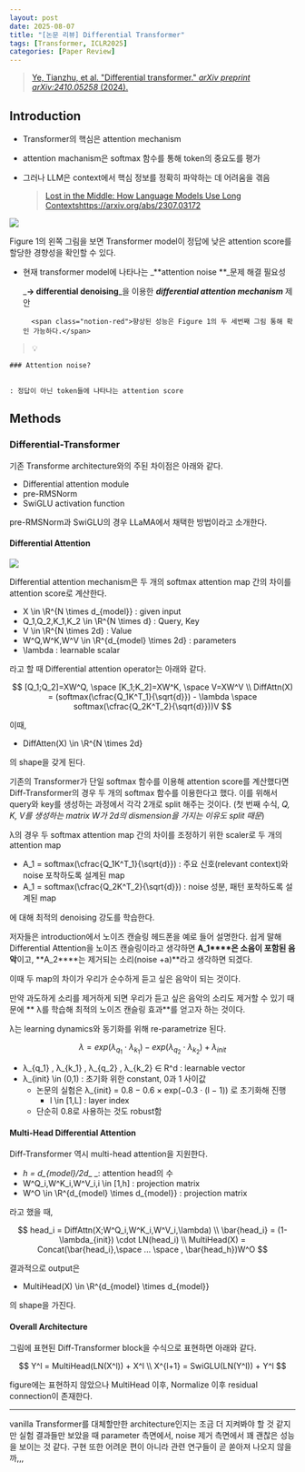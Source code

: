 ```yaml
---
layout: post
date: 2025-08-07
title: "[논문 리뷰] Differential Transformer"
tags: [Transformer, ICLR2025]
categories: [Paper Review]
---
```


> [Ye, Tianzhu, et al. "Differential transformer." ](https://arxiv.org/abs/2410.05258)[_arXiv preprint arXiv:2410.05258_](https://arxiv.org/abs/2410.05258)[ (2024).](https://arxiv.org/abs/2410.05258)



## Introduction

- Transformer의 핵심은 attention mechanism
- attention machanism은 softmax 함수를 통해 token의 중요도를 평가
- 그러나 LLM은 context에서 핵심 정보를 정확히 파악하는 데 어려움을 겪음

	> [Lost in the Middle: How Language Models Use Long Contextshttps://arxiv.org/abs/2307.03172](https://arxiv.org/abs/2307.03172)


![](https://prod-files-secure.s3.us-west-2.amazonaws.com/542b861c-36a8-4051-84e5-8804b6728dba/9083ea56-691a-4752-ae26-47f403431ac8/image.png?X-Amz-Algorithm=AWS4-HMAC-SHA256&X-Amz-Content-Sha256=UNSIGNED-PAYLOAD&X-Amz-Credential=ASIAZI2LB4664HVACFEJ%2F20250927%2Fus-west-2%2Fs3%2Faws4_request&X-Amz-Date=20250927T160112Z&X-Amz-Expires=3600&X-Amz-Security-Token=IQoJb3JpZ2luX2VjEB8aCXVzLXdlc3QtMiJHMEUCIQD6AfVmvVZ%2FZ3paDjVQ4XCSOyvTQPBOdkjvFZ%2F0BIC4kgIgELyVyK94LsPE3Vh0CHAl%2BhZUE%2B8G1pIxlq7YStelPJYqiAQIqP%2F%2F%2F%2F%2F%2F%2F%2F%2F%2FARAAGgw2Mzc0MjMxODM4MDUiDG6wOYIeEyqG99O9mSrcAzFVJhBhc6xYVSrpMz99m13BaHi1iQANYan2ZAXXTG6vt47IxQD%2BG%2BMXWoQsFIPJCJTPXKQSkKMljUR%2Fj5Bbv112AjcagsPKPD5fp46WIx4%2B3A0bcowlbaxGuvKFBm0GFPo6nE4jUH2%2FpdfHF9SpKi3QogwwOQnqbaSTqw40VPyUAjtERgnkv31VUJpX8QqeQtnKyjNDUlFAsdX%2F3%2Bqg3ikwPe3FVvcmezObJNaYN%2BFioC7w%2FYNQ0WY4%2FVXAm97VsqIFRVGbfkb1m3sW6oFrMwk0RI1y6Wjab29WAiyK7dSf8LlfbSAEiP4EUJoqmpc%2BTJ3tgihWmdX4YpAV4QJtZlPBYhpl42S3F6KRkXV0YuYATqR3mW9Qiep6a%2F20tg%2F9YasoQ2YBl9yqaO7B%2BW3IDp00UeeH9%2Bd3qw2hWbwS9hZofSb4QCwQlJOMLVg2KVwkXbIYzsUn81mlL5Z0gnpVHZoSt7BqXfmi%2Bh2BNiVNruyFY66%2BCJeqETOsH2rpf4E69FNmjlB3KrLxCngkO5mICxz7DSUF82cyhXWoqkXI6%2FZe6dB4%2FzvG54UVRMw8fBTS7KyNDgz85kcrKfVQTuo32MqnBaanIAaQBTdBL%2B%2FLT4OshLNkeRVwiNz2XiHCML%2F%2F38YGOqUBTMRoxYu3WJ8LzsVh1MaBVXJhersuaqeSuZEtybQUAW5TH0%2B7jpY0JoGgXe67qGgjs%2Faho%2F9NWkefEmCRVVOwh%2BOvk5WX%2FFeXDJX6KSuPljWjcI6mBf4bz1fFzRC6OSD1JaUiYf3zXT06WM%2Fhvkc3cVtZDNDxiWCG%2BC5F2NYFweFJKDDp2vGzjVGsB3Id8mFaQK41PWr01Imjc6M3YmmibVJm8YP%2B&X-Amz-Signature=b04b508d79e88f0f442f36efe74a3384b37161a7261eab40a0229a558030abce&X-Amz-SignedHeaders=host&x-amz-checksum-mode=ENABLED&x-id=GetObject)


Figure 1의 왼쪽 그림을 보면 Transformer model이 정답에 낮은 attention score를 할당한 경향성을 확인할 수 있다.

- 현재 transformer model에 나타나는 _**attention noise **_문제 해결 필요성

	_**→ differential denoising**_을 이용한 _**differential attention mechanism**_ 제안


		<span class="notion-red">향상된 성능은 Figure 1의 두 세번째 그림 통해 확인 가능하다.</span>


> 💡 


	### Attention noise?


	: 정답이 아닌 token들에 나타나는 attention score



## Methods



### Differential-Transformer


기존 Transforme architecture와의 주된 차이점은 아래와 같다.

- Differential attention module
- pre-RMSNorm
- SwiGLU activation function

pre-RMSNorm과 SwiGLU의 경우 LLaMA에서 채택한 방법이라고 소개한다.



#### Differential Attention


![](https://prod-files-secure.s3.us-west-2.amazonaws.com/542b861c-36a8-4051-84e5-8804b6728dba/116d70b2-1963-4810-9167-f4c7d8a06e8f/image.png?X-Amz-Algorithm=AWS4-HMAC-SHA256&X-Amz-Content-Sha256=UNSIGNED-PAYLOAD&X-Amz-Credential=ASIAZI2LB4664HVACFEJ%2F20250927%2Fus-west-2%2Fs3%2Faws4_request&X-Amz-Date=20250927T160112Z&X-Amz-Expires=3600&X-Amz-Security-Token=IQoJb3JpZ2luX2VjEB8aCXVzLXdlc3QtMiJHMEUCIQD6AfVmvVZ%2FZ3paDjVQ4XCSOyvTQPBOdkjvFZ%2F0BIC4kgIgELyVyK94LsPE3Vh0CHAl%2BhZUE%2B8G1pIxlq7YStelPJYqiAQIqP%2F%2F%2F%2F%2F%2F%2F%2F%2F%2FARAAGgw2Mzc0MjMxODM4MDUiDG6wOYIeEyqG99O9mSrcAzFVJhBhc6xYVSrpMz99m13BaHi1iQANYan2ZAXXTG6vt47IxQD%2BG%2BMXWoQsFIPJCJTPXKQSkKMljUR%2Fj5Bbv112AjcagsPKPD5fp46WIx4%2B3A0bcowlbaxGuvKFBm0GFPo6nE4jUH2%2FpdfHF9SpKi3QogwwOQnqbaSTqw40VPyUAjtERgnkv31VUJpX8QqeQtnKyjNDUlFAsdX%2F3%2Bqg3ikwPe3FVvcmezObJNaYN%2BFioC7w%2FYNQ0WY4%2FVXAm97VsqIFRVGbfkb1m3sW6oFrMwk0RI1y6Wjab29WAiyK7dSf8LlfbSAEiP4EUJoqmpc%2BTJ3tgihWmdX4YpAV4QJtZlPBYhpl42S3F6KRkXV0YuYATqR3mW9Qiep6a%2F20tg%2F9YasoQ2YBl9yqaO7B%2BW3IDp00UeeH9%2Bd3qw2hWbwS9hZofSb4QCwQlJOMLVg2KVwkXbIYzsUn81mlL5Z0gnpVHZoSt7BqXfmi%2Bh2BNiVNruyFY66%2BCJeqETOsH2rpf4E69FNmjlB3KrLxCngkO5mICxz7DSUF82cyhXWoqkXI6%2FZe6dB4%2FzvG54UVRMw8fBTS7KyNDgz85kcrKfVQTuo32MqnBaanIAaQBTdBL%2B%2FLT4OshLNkeRVwiNz2XiHCML%2F%2F38YGOqUBTMRoxYu3WJ8LzsVh1MaBVXJhersuaqeSuZEtybQUAW5TH0%2B7jpY0JoGgXe67qGgjs%2Faho%2F9NWkefEmCRVVOwh%2BOvk5WX%2FFeXDJX6KSuPljWjcI6mBf4bz1fFzRC6OSD1JaUiYf3zXT06WM%2Fhvkc3cVtZDNDxiWCG%2BC5F2NYFweFJKDDp2vGzjVGsB3Id8mFaQK41PWr01Imjc6M3YmmibVJm8YP%2B&X-Amz-Signature=955ee863decbe20aa8dfd7404f3c4ad055de92d99f2fba5d2621ebdd05f08cf7&X-Amz-SignedHeaders=host&x-amz-checksum-mode=ENABLED&x-id=GetObject)


Differential attention mechanism은 두 개의 softmax attention map 간의 차이를 attention score로 계산한다.

- X \in \R^{N \times d\_{model}} : given input
- Q\_1,Q\_2,K\_1,K\_2 \in \R^{N \times d} : Query, Key
- V \in \R^{N \times 2d} : Value
- W^Q,W^K,W^V \in \R^{d\_{model} \times 2d} : parameters
- \lambda : learnable scalar

라고 할 때 Differential attention operator는 아래와 같다.


$$
[Q_1;Q_2]=XW^Q, \space [K_1;K_2]=XW^K, \space V=XW^V \\
DiffAttn(X) = (softmax(\cfrac{Q_1K^T_1}{\sqrt{d}}) - \lambda \space softmax(\cfrac{Q_2K^T_2}{\sqrt{d}}))V
$$


이때,

- DiffAtten(X) \in \R^{N \times 2d}

의 shape을 갖게 된다.


기존의 Transformer가 단일 softmax 함수를 이용해 attention score를 계산했다면 Diff-Transformer의 경우 두 개의 softmax 함수를 이용한다고 했다. 이를 위해서 query와 key를 생성하는 과정에서 각각 2개로 split 해주는 것이다. <span class="notion-red">(첫 번째 수식, </span><span class="notion-red">_Q, K, V를 생성하는 matrix W가 2d의 dismension을 가지는 이유도 split 때문_</span><span class="notion-red">)</span>


 λ의 경우 두 softmax attention map 간의 차이를 조정하기 위한 scaler로 두 개의 attention map

- A\_1 = softmax(\cfrac{Q\_1K^T\_1}{\sqrt{d}}) : 주요 신호(relevant context)와 noise 포착하도록 설계된 map
- A\_1 = softmax(\cfrac{Q\_2K^T\_2}{\sqrt{d}}) : noise 성분, 패턴 포착하도록 설계된 map 

에 대해 최적의 denoising 강도를 학습한다.


저자들은 introduction에서 노이즈 캔슬링 헤드폰을 예로 들어 설명한다. 쉽게 말해 Differential Attention을 노이즈 캔슬링이라고 생각하면 **A\_1****은 소음이 포함된 음악**이고, **A\_2****는 제거되는 소리(noise +a)**라고 생각하면 되겠다. 


이때 두 map의 차이가 우리가 순수하게 듣고 싶은 음악이 되는 것이다. 


만약 과도하게 소리를 제거하게 되면 우리가 듣고 싶은 음악의 소리도 제거할 수 있기 때문에 ** λ를 학습해 최적의 노이즈 캔슬링 효과**를 얻고자 하는 것이다.


λ는 learning dynamics와 동기화를 위해 re-parametrize 된다.


$$
\lambda = exp(\lambda_{q_1} \cdot \lambda_{k_1}) - exp(\lambda_{q_2} \cdot \lambda_{k_2}) + \lambda_{init}
$$

- λ\_{q\_1} , λ\_{k\_1} , λ\_{q\_2} , λ\_{k\_2} ∈ R^d : learnable vector
- λ\_{init} \in (0,1) : 초기화 위한 constant, 0과 1 사이값
	- 논문의 실험은 λ\_{init} = 0.8 − 0.6 × exp(−0.3 · (l − 1)) 로 초기화해 진행
		- l \in [1,L] : layer index
	- 단순히 0.8로 사용하는 것도 robust함


#### **Multi-Head Differential Attention**


Diff-Transformer 역시 multi-head attention을 지원한다.

- _h = d\_{model}/2d__ _: attention head의 수
- W^Q\_i,W^K\_i,W^V\_i,i \in [1,h] : projection matrix
- W^O \in \R^{d\_{model} \times d\_{model}} : projection matrix

라고 했을 때,


$$
head_i = DiffAttn(X;W^Q_i,W^K_i,W^V_i,\lambda) \\
\bar{head_i} = (1-\lambda_{init}) \cdot LN(head_i) \\
MultiHead(X) = Concat(\bar{head_i},\space ... \space , \bar{head_h})W^O
$$


결과적으로 output은

- MultiHead(X) \in \R^{d\_{model} \times d\_{model}}

의 shape을 가진다.



#### Overall Architecture


그림에 표현된 Diff-Transformer block을 수식으로 표현하면 아래와 같다.


$$
Y^l = MultiHead(LN(X^l)) + X^l \\
X^{l+1} = SwiGLU(LN(Y^l)) + Y^l
$$


figure에는 표현하지 않았으나 MultiHead 이후, Normalize 이후 residual connection이 존재한다.


---


vanilla Transformer를 대체할만한 architecture인지는 조금 더 지켜봐야 할 것 같지만 실험 결과들만 보았을 때 parameter 측면에서, noise 제거 측면에서 꽤 괜찮은 성능을 보이는 것 같다. 구현 또한 어려운 편이 아니라 관련 연구들이 곧 쏟아져 나오지 않을까,,,

